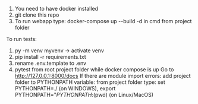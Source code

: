 1) You need to have docker installed
2) git clone this repo
3) To run webapp type: docker-compose up --build -d in cmd from project folder

To run tests:
  1) py -m venv myvenv -> activate venv
  2) pip install -r requirements.txt
  3) rename .env.template to .env
  4) pytest from root project folder while docker compose is up
  Go to http://127.0.0.1:8000/docs 
If there are module import errors:
  add project folder to PYTHONPATH variable: from project folder type: set PYTHONPATH=./ (on WINDOWS), export PYTHONPATH="$PYTHONPATH:$(pwd) (on Linux/MacOS)
